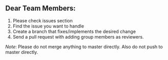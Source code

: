 ## Dear Team Members:
1. Please check issues section 
2. Find the issue you want to handle
3. Create a branch that fixes/implements the desired change
4. Send a pull request with adding group members as reviewers.

*Note*: Please do not merge anything to master directly. Also do not push to master directly.
